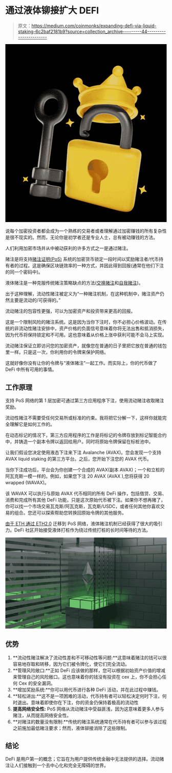 # 通过液体铆接扩大 DEFI

> 原文：<https://medium.com/coinmonks/expanding-defi-via-liquid-staking-6c2baf2181b9?source=collection_archive---------44----------------------->

![](img/9487ef05916ee9b17aaf8cf6029c0b18.png)

说每个加密投资者都会成为一个熟练的交易者或者理解通过加密赚钱的所有复杂性是很不现实的。然而，无论你是初学者还是专业人士，总有被动赚钱的方法。

人们利用加密市场并从中被动获利的许多方式之一是通过赌注。

赌注是将支持[赌注证明(PoS)](https://www.investopedia.com/terms/p/proof-stake-pos.asp) 系统的加密货币锁定一段时间以奖励赌注者/代币持有者的过程。这是确保区块链效率的一种方式，并因此得到回报(通常在他们下注的同一个密码中)。

液体赌注是一种克服传统赌注策略缺点的方法([交换赌注](https://hackernoon.com/wtf-is-exchange-staking-4b1h3xla)和[自我赌注](https://help.lido.fi/en/articles/5230604-what-is-the-difference-between-liquid-staking-self-staking))。

出于这种理解，流动性赌注被定义为“一种赌注机制，在这种机制中，赌注资产仍然主要是流动的/可获得的。”

流动赌注的包容性更强，可以为加密资产和投资带来更高的回报。

这是一个限制风险的赌注系统。这是因为当你下注时，你不必担心价格波动。在传统的非流动性赌注安排中，资产价格的负面信号意味着你将无法出售和抵消损失，因为代币将保持锁定和不可用。这也意味着从价格上涨中获利可能不会马上实现。

流动赌注保证立即访问您的加密资产，就像您在普通的日子里把它放在普通的钱包里一样。只是这一次，你利用你的令牌来保护网络。

这就好像你没有让你的令牌与“液体赌注”一起工作。而实际上，你的代币做了 DeFi 中所有可用的事情。

## **工作原理**

支持 PoS 网络的第 1 层加密可通过第三方应用程序下注，使用流动赌注收取赌注奖励。

流动性赌注不需要受任何交易所或标准的约束。我将把它分解一下，这样你就能完全理解它是如何工作的。

在动态标记的情况下，第三方应用程序的工作是将标记的令牌存放到标记智能合约中，并铸造一个副本令牌以返回给用户。同时将原始令牌保留在标桩池中。

让我们假设您决定使用液态下注来下注 Avalanche (AVAX)。您会发现一个支持 AVAX liquid staking 的第三方平台。之后，您开始下注您的 AVAX 代币。

当你下注成功后，平台会为你创建一个合成的 AVAX(副本 AVAX)；一个和立桩的阿瓦克斯一模一样的。例如，如果您下注 20 AVAX (AVAX ),您将获得 20 wrapped (WAVAX)。

该 WAVAX 可以执行与原始 AVAX 代币相同的所有 DeFi 操作，包括借贷、交易、消费和完成所有其他 DeFi 功能，只是这次原始代币被下注。如果你不想再赌了，你可以找一个市场交易瓦克斯/阿瓦克斯，瓦克斯/USDC，或者任何其他你喜欢交易的组合。您还可以探索帮助您转换回原始令牌的其他服务。

[由于 ETH 通过 ETH2.0](https://ethereum.org/en/developers/docs/consensus-mechanisms/pos/) 迁移到 PoS 网络，液体赌注机制已经获得了很大的吸引力。DeFi 社区开始接受液体打桩作为绕过传统打桩的长时间等待的方法。

![](img/685f8f70be27c635a9040ed3c93cfc2f.png)

## **优势**

1.  **流动性赌注解决了流动性差和不可移动性等问题:**这意味着赌注的钱可以很容易地存取和转移，因为它们被令牌化，使它们完全流动。
2.  **管理风险敞口:**正如 DeFi 应该做的那样，您可以根据初始资产价值的增减来管理自己的风险敞口。这也意味着你的钱没有投资在 cex 上，你不会担心任何 Cex 的安全漏洞。
3.  **增加奖励系统:**你可以用代币进行各种 DeFi 活动，并在此过程中赚钱。
4.  **轻松进出:**这不是一项困难的活动，代币持有者可以轻松决定何时下注，何时退出。意味着即使你在下注，你的资金仍保持着极高的流动性
5.  **提高网络安全性:** PoS 网络从流动赌注中受益匪浅，因为这意味着更多人参与赌注，从而提高网络安全性。
6.  **对赌注的数量没有限制:**传统的赌注系统通常在代币持有者可以参与该过程之前施加最低赌注要求；然而，液体铆接消除了这些限制。

## 结论

DeFi 是用户第一的概念；它旨在为用户提供传统金融中无法提供的选择。流动赌注让人们接触到一个去中心化和完全无障碍的世界。